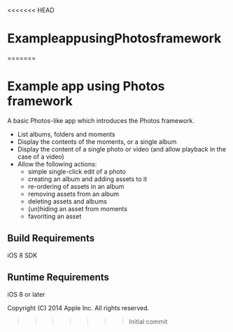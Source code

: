 <<<<<<< HEAD
# ExampleappusingPhotosframework
=======
# Example app using Photos framework

A basic Photos-like app which introduces the Photos framework. 
- List albums, folders and moments
- Display the contents of the moments, or a single album
- Display the content of a single photo or video (and allow playback in the case of a video)
- Allow the following actions:
    * simple single-click edit of a photo
    * creating an album and adding assets to it
    * re-ordering of assets in an album
    * removing assets from an album
    * deleting assets and albums
    * (un)hiding an asset from moments
    * favoriting an asset

## Build Requirements

iOS 8 SDK

## Runtime Requirements

iOS 8 or later

Copyright (C) 2014 Apple Inc. All rights reserved.
>>>>>>> Initial commit
